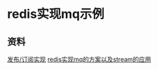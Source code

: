 # redis实现mq示例



## 资料

[发布/订阅实现](https://spring.io/guides/gs/messaging-redis/)
[redis实现mq的方案以及stream的应用](https://www.jianshu.com/p/e5751c2ac9c8)